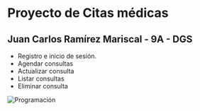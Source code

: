 # Proyecto de Citas médicas
## Juan Carlos Ramírez Mariscal - 9A - DGS
* Registro e inicio de sesión.
* Agendar consultas
* Actualizar consulta
* Listar consultas
* Eliminar consulta

![Programación](https://encrypted-tbn0.gstatic.com/images?q=tbn:ANd9GcQlpH4LnpustidFLphi4f3EmRVMPon3-5ZFzivyIX6KaSm8czzm&s)